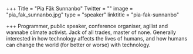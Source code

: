 +++
Title = "Pia Fåk Sunnanbo"
Twitter = ""
image = "pia_fak_sunnanbo.jpg"
type = "speaker"
linktitle = "pia-fak-sunnanbo"

+++
Programmer, public speaker, conference organiser, agilist and wannabe climate activist. Jack of all trades, master of none. Generally interested in how technology affects the lives of humans, and how humans can change the world (for better or worse) with technology.
